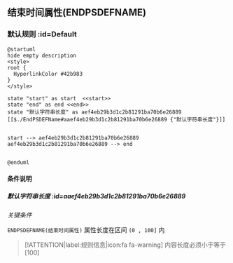 ## 结束时间属性(ENDPSDEFNAME) <!-- {docsify-ignore-all} -->

   

### 默认规则 :id=Default

```plantuml
@startuml
hide empty description
<style>
root {
  HyperlinkColor #42b983
}
</style>

state "start" as start  <<start>>
state "end" as end <<end>>
state "默认字符串长度" as aef4eb29b3d1c2b81291ba70b6e26889 [[$./EndPSDEFName#aaef4eb29b3d1c2b81291ba70b6e26889 {"默认字符串长度"}]]


start --> aef4eb29b3d1c2b81291ba70b6e26889 
aef4eb29b3d1c2b81291ba70b6e26889 --> end 


@enduml
```

#### 条件说明

##### 默认字符串长度 :id=aaef4eb29b3d1c2b81291ba70b6e26889


*关键条件*


`ENDPSDEFNAME(结束时间属性)` 属性长度在区间 `(0 , 100]` 内

> [!ATTENTION|label:规则信息|icon:fa fa-warning]
> 内容长度必须小于等于[100]







